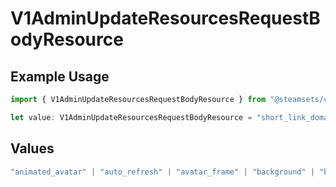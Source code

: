 # V1AdminUpdateResourcesRequestBodyResource

## Example Usage

```typescript
import { V1AdminUpdateResourcesRequestBodyResource } from "@steamsets/client-ts/models/components";

let value: V1AdminUpdateResourcesRequestBodyResource = "short_link_domain";
```

## Values

```typescript
"animated_avatar" | "auto_refresh" | "avatar_frame" | "background" | "beta_access" | "custom_vanity" | "go_to_leaderboard_entry" | "max_leaderboard_entries" | "mini_background" | "account_colors" | "account_refresh_rate" | "site_color" | "social_links" | "theme" | "vanity_length" | "developer_apps" | "account_queues" | "short_link_domain"
```